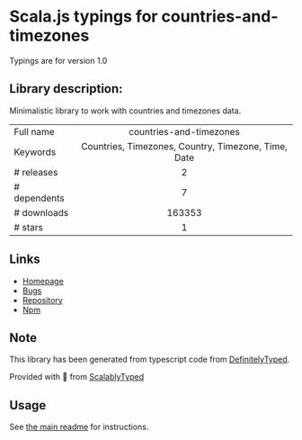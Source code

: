 
# Scala.js typings for countries-and-timezones

Typings are for version 1.0

## Library description:
Minimalistic library to work with countries and timezones data.

|                    |                 |
| ------------------ | :-------------: |
| Full name          | countries-and-timezones |
| Keywords           | Countries, Timezones, Country, Timezone, Time, Date |
| # releases         | 2 |
| # dependents       | 7 |
| # downloads        | 163353 |
| # stars            | 1 |

## Links
- [Homepage](https://github.com/manuelmhtr/countries-and-timezones#readme)
- [Bugs](https://github.com/manuelmhtr/countries-and-timezones/issues)
- [Repository](https://github.com/manuelmhtr/countries-and-timezones)
- [Npm](https://www.npmjs.com/package/countries-and-timezones)
    


## Note
This library has been generated from typescript code from [DefinitelyTyped](https://definitelytyped.org).

Provided with :purple_heart: from [ScalablyTyped](https://github.com/oyvindberg/ScalablyTyped)

## Usage
See [the main readme](../../readme.md) for instructions.


